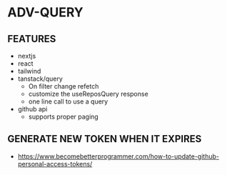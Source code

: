 # ADV-QUERY

## FEATURES

- nextjs
- react
- tailwind
- tanstack/query
  - On filter change refetch
  - customize the useReposQuery response
  - one line call to use a query
- github api
  - supports proper paging

## GENERATE NEW TOKEN WHEN IT EXPIRES

- https://www.becomebetterprogrammer.com/how-to-update-github-personal-access-tokens/
